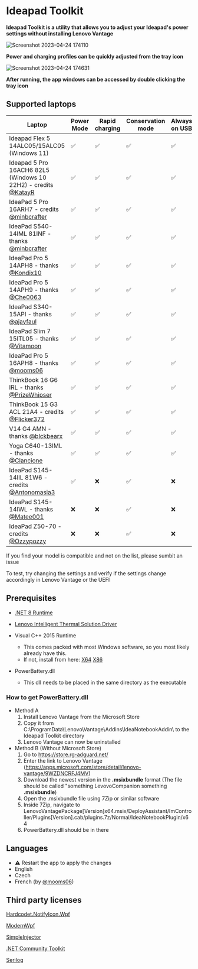 # Ideapad Toolkit

**Ideapad Toolkit is a utility that allows you to adjust your Ideapad's power settings without installing Lenovo Vantage**

![Screenshot 2023-04-24 174110](https://user-images.githubusercontent.com/62750643/234048210-32a98b8a-7e24-4ba3-8990-a25ecdd8a2f9.png)

**Power and charging profiles can be quickly adjusted from the tray icon**

![Screenshot 2023-04-24 174631](https://user-images.githubusercontent.com/62750643/234049214-1324dc57-b3fd-4f8f-9fb0-8a419e2e9d32.png)

**After running, the app windows can be accessed by double clicking the tray icon**
## Supported laptops
| Laptop | Power Mode | Rapid charging | Conservation mode | Always on USB |
| --- | --- | --- | --- | --- |
| Ideapad Flex 5 14ALC05/15ALC05 (Windows 11) | ✅ | ✅ | ✅ | ✅ |
| Ideapad 5 Pro 16ACH6 82L5 (Windows 10 22H2) - credits [@KatayR](https://github.com/KatayR) | ✅ | ✅ | ✅ | ✅ |
| IdeaPad 5 Pro 16ARH7 - credits [@minbcrafter](https://github.com/minbcrafter) | ✅ | ✅ | ✅ | ✅ |
| IdeaPad S540-14IML 81INF - thanks [@minbcrafter](https://github.com/minbcrafter) | ✅ | ✅ | ✅ | ✅ |
| IdeaPad Pro 5 14APH8 - thanks [@Kondix10](https://github.com/Kondix10) | ✅ | ✅ | ✅ | ✅ |
| IdeaPad Pro 5 14APH9 - thanks [@Che0063](https://github.com/Che0063) | ✅ | ✅ | ✅ | ✅ |
| IdeaPad S340-15API - thanks [@ajayfaul](https://github.com/ajayfaul) | ✅ | ✅ | ✅ | ✅ |
| IdeaPad Slim 7 15ITL05 - thanks [@Vitamoon](https://github.com/Vitamoon) | ✅ | ✅ | ✅ | ✅ |
| IdeaPad Pro 5 16APH8 - thanks [@mooms06](https://github.com/mooms06) | ✅ | ✅ | ✅ | ✅ |
| ThinkBook 16 G6 IRL - thanks [@PrizeWhipser](https://github.com/PrizeWhipser) | ✅ | ✅ | ✅ | ✅ |
| ThinkBook 15 G3 ACL 21A4 - credits [@Flicker372](https://github.com/Flicker372) | ✅ | ✅ | ✅ | ✅ |
| V14 G4 AMN - thanks [@blckbearx](https://github.com/blckbearx) | ✅ | ✅ | ✅ | ✅ |
| Yoga C640-13IML - thanks [@Clancione](https://github.com/Clancione) | ✅ | ✅ | ✅ | ✅ |
| IdeaPad S145-14IIL 81W6 - credits [@Antonomasia3](https://github.com/Antonomasia3) | ✅ | ❌ | ✅ | ❌ |
| IdeaPad S145-14IWL - thanks [@Matee001](https://github.com/Matee001) |  ❌ | ❌ | ✅ | ❌ |
| IdeaPad Z50-70 - credits [@Ozzypozzy](https://github.com/Ozzypozzy) | ❌ | ❌ | ✅ | ❌ |

If you find your model is compatible and not on the list, please sumbit an issue

To test, try changing the settings and verify if the settings change accordingly in Lenovo Vantage or the UEFI

## Prerequisites
- [.NET 8 Runtime](https://dotnet.microsoft.com/en-us/download/dotnet/thank-you/runtime-8.0.10-windows-x64-installer)

- [Lenovo Intelligent Thermal Solution Driver](https://www.google.com/search?q=lenovo+<YOUR+MODEL>+intelligent+thermal+solution+driver+download)

- Visual C++ 2015 Runtime
  - This comes packed with most Windows software, so you most likely already have this.
  - If not, install from here: [X64](https://aka.ms/vs/17/release/vc_redist.x64.exe) [X86](https://aka.ms/vs/17/release/vc_redist.x86.exe)

- PowerBattery.dll
  - This dll needs to be placed in the same directory as the executable
  
### How to get PowerBattery.dll
- Method A
  1. Install Lenovo Vantage from the Microsoft Store
  2. Copy it from C:\ProgramData\Lenovo\Vantage\Addins\IdeaNotebookAddin\ to the Ideapad Toolkit directory
  3. Lenovo Vantage can now be uninstalled
- Method B (Without Microsoft Store)
  1.  Go to https://store.rg-adguard.net/
  2.  Enter the link to Lenovo Vantage (https://apps.microsoft.com/store/detail/lenovo-vantage/9WZDNCRFJ4MV)
  3.  Download the newest version in the **.msixbundle** format (The file should be called "something LevovoCompanion something **.msixbundle**)
  4.  Open the .msixbundle file using 7Zip or similar software
  5.  Inside 7Zip, navigate to LenovoVantagePackage\[Version\]x64.msix/DeployAssistant/ImController/Plugins\[Version\].cab/plugins.7z/Normal/IdeaNotebookPlugin/x64
  6.  PowerBattery.dll should be in there

## Languages
- ⚠️ Restart the app to apply the changes
- English
- Czech
- French (by [@mooms06](https://github.com/mooms06))

## Third party licenses
[Hardcodet.NotifyIcon.Wpf](https://github.com/hardcodet/wpf-notifyicon/blob/develop/LICENSE)
 
[ModernWpf](https://github.com/Kinnara/ModernWpf/blob/master/LICENSE)
 
[SimpleInjector](https://github.com/simpleinjector/SimpleInjector/blob/master/LICENSE)
 
[.NET Community Toolkit](https://github.com/CommunityToolkit/dotnet/blob/main/License.md)
 
[Serilog](https://github.com/serilog/serilog/blob/dev/LICENSE)

